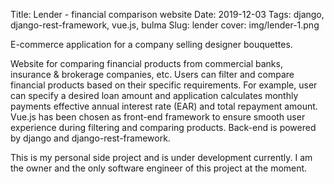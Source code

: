 Title: Lender - financial comparison website
Date: 2019-12-03
Tags: django, django-rest-framework, vue.js, bulma
Slug: lender
cover: img/lender-1.png

E-commerce application for a company selling designer bouquettes. 

Website for comparing financial products from commercial banks, insurance & brokerage companies, etc. Users can filter and compare financial products based on their specific requirements. For example, user can specify a desired loan amount and application calculates monthly payments effective annual interest rate (EAR) and total repayment amount. Vue.js has been chosen as front-end framework to ensure smooth user experience during filtering and comparing products. Back-end is powered by django and django-rest-framework.

This is my personal side project and is under development currently. I am the owner and the only software engineer of this project at the moment.
